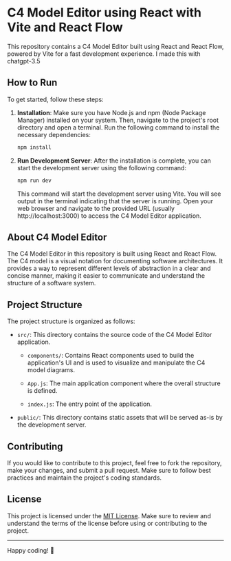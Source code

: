 # C4 Model Editor using React with Vite and React Flow 

This repository contains a C4 Model Editor built using React and React Flow, powered by Vite for a fast development experience.
I made this with chatgpt-3.5


## How to Run

To get started, follow these steps:

1. **Installation**: Make sure you have Node.js and npm (Node Package Manager) installed on your system. Then, navigate to the project's root directory and open a terminal. Run the following command to install the necessary dependencies:

    ```sh
    npm install
    ```

2. **Run Development Server**: After the installation is complete, you can start the development server using the following command:

    ```sh
    npm run dev
    ```

    This command will start the development server using Vite. You will see output in the terminal indicating that the server is running. Open your web browser and navigate to the provided URL (usually http://localhost:3000) to access the C4 Model Editor application.

## About C4 Model Editor

The C4 Model Editor in this repository is built using React and React Flow. The C4 model is a visual notation for documenting software architectures. It provides a way to represent different levels of abstraction in a clear and concise manner, making it easier to communicate and understand the structure of a software system.

## Project Structure

The project structure is organized as follows:

- `src/`: This directory contains the source code of the C4 Model Editor application.
  - `components/`: Contains React components used to build the application's UI and is used to visualize and manipulate the C4 model diagrams.

  - `App.js`: The main application component where the overall structure is defined.
  - `index.js`: The entry point of the application.
- `public/`: This directory contains static assets that will be served as-is by the development server.

## Contributing

If you would like to contribute to this project, feel free to fork the repository, make your changes, and submit a pull request. Make sure to follow best practices and maintain the project's coding standards.

## License

This project is licensed under the [MIT License](LICENSE). Make sure to review and understand the terms of the license before using or contributing to the project.

---

Happy coding! 🚀
